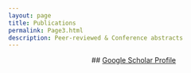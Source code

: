 ```yaml
---
layout: page
title: Publications
permalink: Page3.html
description: Peer-reviewed & Conference abstracts
---
```

<center>
## <a href="https://scholar.google.com/citations?user=uEd0tRMAAAAJ&hl=en">Google Scholar Profile</a>
</center>
